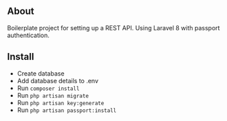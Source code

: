 ## About

Boilerplate project for setting up a REST API. Using Laravel 8 with passport authentication. 

## Install

* Create database
* Add database details to .env
* Run `composer install`
* Run `php artisan migrate `
* Run `php artisan key:generate `
* Run `php artisan passport:install`
